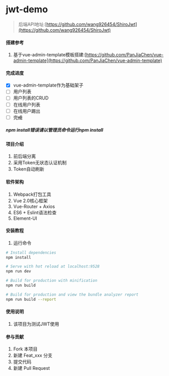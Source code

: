 # jwt-demo

> 后端API地址:[https://github.com/wang926454/ShiroJwt](https://github.com/wang926454/ShiroJwt)

#### 搭建参考

1. 基于vue-admin-template模板搭建:[https://github.com/PanJiaChen/vue-admin-template](https://github.com/PanJiaChen/vue-admin-template)

#### 完成进度

- [x] vue-admin-template作为基础架子
- [ ] 用户列表
- [ ] 用户列表的CRUD
- [ ] 在线用户列表
- [ ] 在线用户踢出
- [ ] ~~完成~~

##### npm install错误请以管理员命令运行npm install

#### 项目介绍

1. 前后端分离
2. 采用Token无状态认证机制
3. Token自动刷新

#### 软件架构

1. Webpack打包工具
2. Vue 2.0核心框架
3. Vue-Router + Axios
4. ES6 + Eslint语法检查
5. Element-UI

#### 安装教程

1. 运行命令
``` bash
# Install dependencies
npm install

# Serve with hot reload at localhost:9528
npm run dev

# Build for production with minification
npm run build

# Build for production and view the bundle analyzer report
npm run build --report
```

#### 使用说明

1. 该项目为测试JWT使用

#### 参与贡献

1. Fork 本项目
2. 新建 Feat_xxx 分支
3. 提交代码
4. 新建 Pull Request